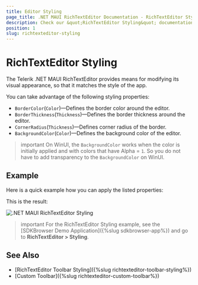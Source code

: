 ```yaml
---
title: Editor Styling
page_title: .NET MAUI RichTextEditor Documentation - RichTextEditor Styling
description: Check our &quot;RichTextEditor Styling&quot; documentation article for Telerik RichTextEditor for .NET MAUI control.
position: 1
slug: richtexteditor-styling
---
```


# RichTextEditor Styling

The Telerik .NET MAUI RichTextEditor provides means for modifying its visual appearance, so that it matches the style of the app. 

You can take advantage of the following styling properties:

* `BorderColor`(`Color`)&mdash;Defines the border color around the editor.
* `BorderThickness`(`Thickness`)&mdash;Defines the border thickness around the editor.
* `CornerRadius`(`Thickness`)&mdash;Defines corner radius of the border.
* `BackgroundColor`(`Color`)&mdash;Defines the background color of the editor.

>important On WinUI, the `BackgroundColor` works when the color is initially applied and with colors that have Alpha = `1`. So you do not have to add transparency to the `BackgroundColor` on WinUI.

## Example

Here is a quick example how you can apply the listed properties:

<snippet id='richtexteditor-styling-xaml' />

This is the result:

![.NET MAUI RichTextEditor Styling](../images/richtexeditor-styling.png)

>important For the RichTextEditor Styling example, see the [SDKBrowser Demo Application]({%slug sdkbrowser-app%}) and go to **RichTextEditor > Styling**.

## See Also

- [RichTextEditor Toolbar Styling]({%slug richtexteditor-toolbar-styling%})
- [Custom Toolbar]({%slug richtexteditor-custom-toolbar%})
